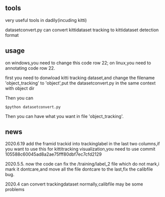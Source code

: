 ## tools
very useful tools in dadily(incuding kitti)

datasetconvert.py can convert kittidataset tracking to kittidataset detection format

## usage
 
on windows,you need to change this code row 22;
on linux,you need to annotating code row 22.

first you need to donwload kitti tracking dataset,and change the filename 'object_tracking' to 'object',put the datasetconvert.py in the same context with object dir

Then you can

```
$python datasetconvert.py 
```
Then you can have what you want in file 'object_tracking'.

## news
2020.6.19
add the framid trackid into trackinglabel in the last two columns,if you want to use this for 
kittitracking  visualization,you need to use commit 105588c60045ad8a2ae75fff80dbf7ec7cfd2129

2020.5.5.
now the code can fix the /training/label_2 file which do not mark,i mark it dontcare,and move all the file dontcare to the last,fix the calibfile bug. 

2020.4
can convert trackingdataset normally,calibfile may be some problems
